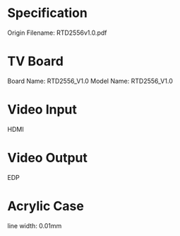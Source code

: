 # Specification
Origin Filename: RTD2556v1.0.pdf

# TV Board
Board Name: RTD2556_V1.0
Model Name: RTD2556_V1.0

# Video Input
HDMI

# Video Output
EDP

# Acrylic Case
line width: 0.01mm
